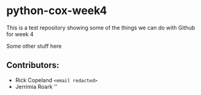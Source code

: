 # python-cox-week4
This is a test repository showing some of the things we can do with Github for week 4

Some other stuff here

## Contributors:

- Rick Copeland `<email redacted>`
- Jerrimia Roark '<email redacted>'
